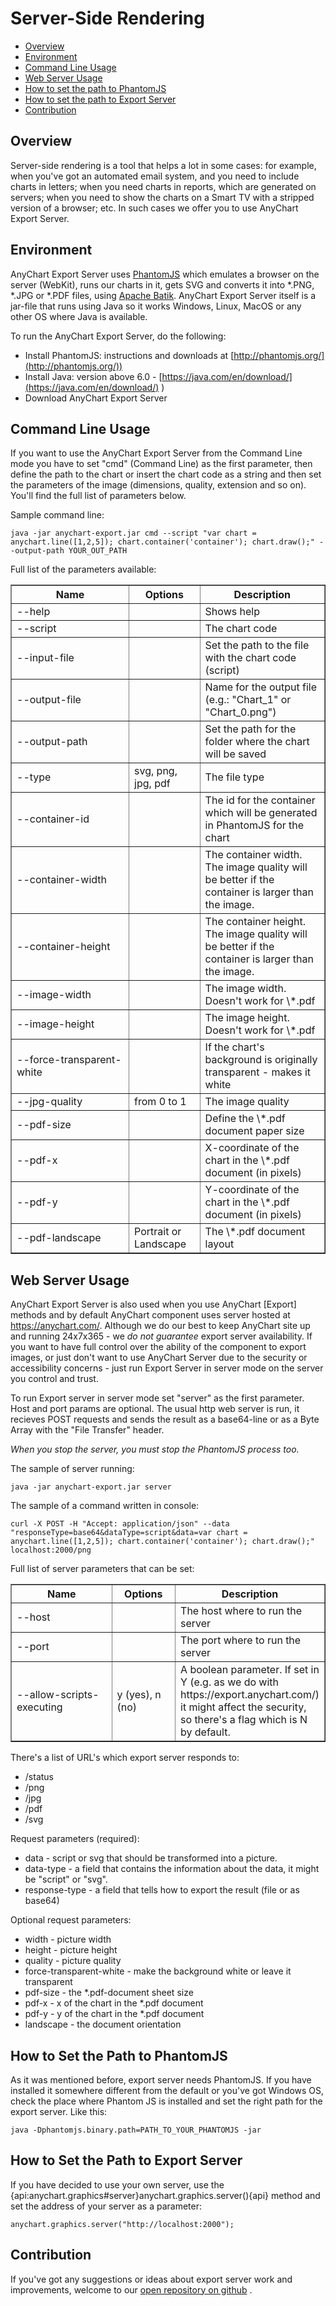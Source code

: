 # Server-Side Rendering

* [Overview](#overview)
* [Environment](#environment)
* [Command Line Usage](#command_line_usage)
* [Web Server Usage](#web_server_usage)
* [How to set the path to PhantomJS](#how_to_set_the_path_to_phantomjs)
* [How to set the path to Export Server](#how_to_set_the_path_to_export_server)
* [Contribution](#contribution)

## Overview

Server-side rendering is a tool that helps a lot in some cases: for example, when you've got an automated email system, and you need to include charts in letters; when you need charts in reports, which are generated on servers; when you need to show the charts on a Smart TV with a stripped version of a browser; etc. In such cases we offer you to use AnyChart Export Server.

## Environment

AnyChart Export Server uses [PhantomJS](http://phantomjs.org/) which emulates a browser on the server (WebKit), runs our charts in it, gets SVG and converts it into \*.PNG, \*.JPG or \*.PDF files, using [Apache Batik](https://xmlgraphics.apache.org/batik/).
AnyChart Export Server itself is a jar-file that runs using Java so it works Windows, Linux, MacOS or any other OS where Java is available.
 
To run the AnyChart Export Server, do the following:
* Install PhantomJS: instructions and downloads at [http://phantomjs.org/](http://phantomjs.org/))
* Install Java: version above 6.0 - [https://java.com/en/download/](https://java.com/en/download/) )
* Download AnyChart Export Server 

## Command Line Usage

If you want to use the AnyChart Export Server from the Command Line mode you have to set "cmd" (Command Line) as the first parameter, then define the path to the chart or insert the chart code as a string 
and then set the parameters of the image (dimensions, quality, extension and so on). You'll find the full list of  parameters below.

Sample command line:
```
java -jar anychart-export.jar cmd --script "var chart = anychart.line([1,2,5]); chart.container('container'); chart.draw();" --output-path YOUR_OUT_PATH
```
Full list of the parameters available:

<table width="490" border="1" class="dtTABLE">
<tbody>
<tr>
<th width="190"><strong>Name</strong></th>
<th width="100"><strong>Options</strong></th>
<th width="200"><strong>Description</strong></th>
</tr>

<tr>
<td>--help</td>
<td></td>
<td>Shows help</td>
</tr>

<tr>
<td>--script</td>
<td></td>
<td>The chart code</td>
</tr>

<tr>
<td>--input-file</td>
<td></td>
<td>Set the path to the file with the chart code (script)</td>
</tr>

<tr>
<td>--output-file</td>
<td></td>
<td>Name for the output file (e.g.: "Chart_1" or "Chart_0.png")</td>
</tr>

<tr>
<td>--output-path</td>
<td></td>
<td>Set the path for the folder where the chart will be saved</td>
</tr>

<tr>
<td>--type</td>
<td>svg, png, jpg, pdf</td>
<td>The file type</td>
</tr>

<tr>
<td>--container-id</td>
<td></td>
<td>The id for the container which will be generated in PhantomJS for the chart</td>
</tr>

<tr>
<td>--container-width</td>
<td></td>
<td>The container width. The image quality will be better if the container is larger than the image.</td>
</tr>

<tr>
<td>--container-height</td>
<td></td>
<td>The container height. The image quality will be better if the container is larger than the image.</td>
</tr>

<tr>
<td>--image-width</td>
<td></td>
<td>The image width. Doesn't work for \*.pdf</td>
</tr>

<tr>
<td>--image-height</td>
<td></td>
<td>The image height. Doesn't work for \*.pdf</td>
</tr>

<tr>
<td>--force-transparent-white</td>
<td></td>
<td>If the chart's background is originally transparent - makes it white</td>
</tr>

<tr>
<td>--jpg-quality</td>
<td>from 0 to 1</td>
<td>The image quality</td>
</tr>

<tr>
<td>--pdf-size</td>
<td></td>
<td>Define the \*.pdf document paper size</td>
</tr>

<tr>
<td>--pdf-x</td>
<td></td>
<td>X-coordinate of the chart in the \*.pdf document (in pixels)</td>
</tr>

<tr>
<td>--pdf-y</td>
<td></td>
<td>Y-coordinate of the chart in the \*.pdf document (in pixels)</td>
</tr>

<tr>
<td>--pdf-landscape</td>
<td>Portrait or Landscape</td>
<td>The \*.pdf document layout</td>
</tr>

</tbody>
</table>

## Web Server Usage 

AnyChart Export Server is also used when you use AnyChart [Export] methods and by default AnyChart component uses server hosted at https://anychart.com/. Although we do our best to keep AnyChart site up and running 24x7x365 - we *do not guarantee* export server availability. 
If you want to have full control over the ability of the component to export images, or just don't want to use  AnyChart Server due to the security or accessibility concerns - just run Export Server in server mode on the server you control and trust.

To run Export server in server mode set "server" as the first parameter. Host and port params are optional.
The usual http web server is run, it recieves POST requests and sends the result as a base64-line or as a Byte Array with the "File Transfer" header.

*When you stop the server, you must stop the PhantomJS process too.*

The sample of server running:
```
java -jar anychart-export.jar server
```

The sample of a command written in console:
```
curl -X POST -H "Accept: application/json" --data "responseType=base64&dataType=script&data=var chart = anychart.line([1,2,5]); chart.container('container'); chart.draw();" localhost:2000/png
```
Full list of server parameters that can be set:

<table width="490" border="1" class="dtTABLE">
<tbody>
<tr>
<th width="190"><strong>Name</strong></th>
<th width="100"><strong>Options</strong></th>
<th width="200"><strong>Description</strong></th>
</tr>

<tr>
<td>--host</td>
<td></td>
<td>The host where to run the server</td>
</tr>

<tr>
<td>--port</td>
<td></td>
<td>The port where to run the server</td>
</tr>

<tr>
<td>--allow-scripts-executing</td>
<td>y (yes), n (no)</td>
<td>A boolean parameter. If set in Y (e.g. as we do with https://export.anychart.com/) it might affect the security, so there's a flag which is N by default. </td>
</tr>
</tbody>
</table>

There's a list of URL's which export server responds to:
* /status
* /png
* /jpg
* /pdf
* /svg

Request parameters (required):
* data - script or svg that should be transformed into a picture.
* data-type - a field that contains the information about the data, it might be "script" or "svg".
* response-type - a field that tells how to export the result (file or as base64)

Optional request parameters:
* width - picture width
* height - picture height 
* quality - picture quality
* force-transparent-white - make the background white or leave it transparent
* pdf-size - the \*.pdf-document sheet size
* pdf-x - x of the chart in the \*.pdf document 
* pdf-y - y of the chart in the \*.pdf document 
* landscape - the document orientation

## How to Set the Path to PhantomJS 
As it was mentioned before, export server needs PhantomJS. If you have installed it somewhere different from the default or you've got Windows OS, 
check the place where Phantom JS is installed and set the right path for the export server. Like this:

```
java -Dphantomjs.binary.path=PATH_TO_YOUR_PHANTOMJS -jar
```

## How to Set the Path to Export Server 
If you have decided to use your own server, use the {api:anychart.graphics#server}anychart.graphics.server(){api} method and set the address of your server as a parameter:

```
anychart.graphics.server("http://localhost:2000");
```

## Contribution 

If you've got any suggestions or ideas about export server work and improvements, welcome to our [open repository on github](https://github.com/AnyChart/export-server) .
